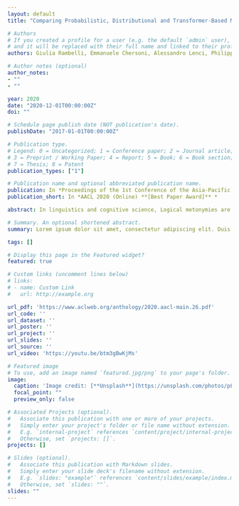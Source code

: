 ```yaml
---
layout: default
title: "Comparing Probabilistic, Distributional and Transformer-Based Models on Logical Metonymy Interpretation"

# Authors
# If you created a profile for a user (e.g. the default `admin` user), write the username (folder name) here 
# and it will be replaced with their full name and linked to their profile.
authors: Giulia Rambelli, Emmanuele Chersoni, Alessandro Lenci, Philippe Blache, Chu-Ren Huang

# Author notes (optional)
author_notes:
- ""
- ""

year: 2020
date: "2020-12-01T00:00:00Z"
doi: ""

# Schedule page publish date (NOT publication's date).
publishDate: "2017-01-01T00:00:00Z"

# Publication type.
# Legend: 0 = Uncategorized; 1 = Conference paper; 2 = Journal article;
# 3 = Preprint / Working Paper; 4 = Report; 5 = Book; 6 = Book section;
# 7 = Thesis; 8 = Patent
publication_types: ["1"]

# Publication name and optional abbreviated publication name.
publication: In *Proceedings of the 1st Conference of the Asia-Pacific Chapter of the Association for Computational Linguistics and the 10th International Joint Conference on Natural Language Processing*
publication_short: In *AACL 2020 (Online) **[Best Paper Award]** *

abstract: In linguistics and cognitive science, Logical metonymies are defined as type clashes between an event-selecting verb and an entity-denoting noun (e.g. The editor finished the article), which are typically interpreted by inferring a hidden event (e.g. reading) on the basis of contextual cues. This paper tackles the problem of logical metonymy interpretation, that is, the retrieval of the covert event via computational methods. We compare different types of models, including the probabilistic and the distributional ones previously introduced in the literature on the topic. For the first time, we also tested on this task some of the recent Transformer-based models, such as BERT, RoBERTa, XLNet, and GPT-2. Our results show a complex scenario, in which the best Transformer-based models and some traditional distributional models perform very similarly. However, the low performance on some of the testing datasets suggests that logical metonymy is still a challenging phenomenon for computational modeling.

# Summary. An optional shortened abstract.
summary: Lorem ipsum dolor sit amet, consectetur adipiscing elit. Duis posuere tellus ac convallis placerat. Proin tincidunt magna sed ex sollicitudin condimentum.

tags: []

# Display this page in the Featured widget?
featured: true

# Custom links (uncomment lines below)
# links:
# - name: Custom Link
#   url: http://example.org

url_pdf: 'https://www.aclweb.org/anthology/2020.aacl-main.26.pdf'
url_code: ''
url_dataset: ''
url_poster: ''
url_project: ''
url_slides: ''
url_source: ''
url_video: 'https://youtu.be/btm3gBwKjMs'

# Featured image
# To use, add an image named `featured.jpg/png` to your page's folder. 
image:
  caption: 'Image credit: [**Unsplash**](https://unsplash.com/photos/pLCdAaMFLTE)'
  focal_point: ""
  preview_only: false

# Associated Projects (optional).
#   Associate this publication with one or more of your projects.
#   Simply enter your project's folder or file name without extension.
#   E.g. `internal-project` references `content/project/internal-project/index.md`.
#   Otherwise, set `projects: []`.
projects: []

# Slides (optional).
#   Associate this publication with Markdown slides.
#   Simply enter your slide deck's filename without extension.
#   E.g. `slides: "example"` references `content/slides/example/index.md`.
#   Otherwise, set `slides: ""`.
slides: ""
---
```


